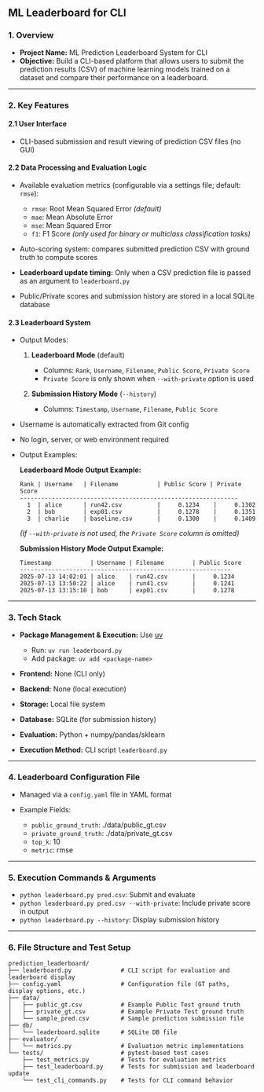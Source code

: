 ## ML Leaderboard for CLI

### 1. Overview

* **Project Name:** ML Prediction Leaderboard System for CLI
* **Objective:** Build a CLI-based platform that allows users to submit the prediction results (CSV) of machine learning models trained on a dataset and compare their performance on a leaderboard.

---

### 2. Key Features

#### 2.1 User Interface

* CLI-based submission and result viewing of prediction CSV files (no GUI)

#### 2.2 Data Processing and Evaluation Logic

* Available evaluation metrics (configurable via a settings file; default: `rmse`):

  * `rmse`: Root Mean Squared Error *(default)*
  * `mae`: Mean Absolute Error
  * `mse`: Mean Squared Error
  * `f1`: F1 Score *(only used for binary or multiclass classification tasks)*

* Auto-scoring system: compares submitted prediction CSV with ground truth to compute scores

* **Leaderboard update timing:** Only when a CSV prediction file is passed as an argument to `leaderboard.py`

* Public/Private scores and submission history are stored in a local SQLite database

#### 2.3 Leaderboard System

* Output Modes:

  1. **Leaderboard Mode** (default)

     * Columns: `Rank`, `Username`, `Filename`, `Public Score`, `Private Score`
     * `Private Score` is only shown when `--with-private` option is used

  2. **Submission History Mode** (`--history`)

     * Columns: `Timestamp`, `Username`, `Filename`, `Public Score`

* Username is automatically extracted from Git config

* No login, server, or web environment required

* Output Examples:

  **Leaderboard Mode Output Example:**

  ```
  Rank | Username   | Filename           | Public Score | Private Score
  --------------------------------------------------------------
    1  | alice      | run42.csv          |     0.1234    |     0.1302
    2  | bob        | exp01.csv          |     0.1278    |     0.1351
    3  | charlie    | baseline.csv       |     0.1300    |     0.1409
  ```

  *(If `--with-private` is not used, the `Private Score` column is omitted)*

  **Submission History Mode Output Example:**

  ```
  Timestamp           | Username | Filename        | Public Score
  ------------------------------------------------------------
  2025-07-13 14:02:01 | alice    | run42.csv       |     0.1234
  2025-07-13 13:50:22 | alice    | run41.csv       |     0.1241
  2025-07-13 13:15:10 | bob      | exp01.csv       |     0.1278
  ```

---

### 3. Tech Stack

* **Package Management & Execution:** Use [uv](https://github.com/astral-sh/uv)

  * Run: `uv run leaderboard.py`
  * Add package: `uv add <package-name>`

* **Frontend:** None (CLI only)

* **Backend:** None (local execution)

* **Storage:** Local file system

* **Database:** SQLite (for submission history)

* **Evaluation:** Python + numpy/pandas/sklearn

* **Execution Method:** CLI script `leaderboard.py`

---

### 4. Leaderboard Configuration File

* Managed via a `config.yaml` file in YAML format
* Example Fields:

  * `public_ground_truth`: ./data/public\_gt.csv
  * `private_ground_truth`: ./data/private\_gt.csv
  * `top_k`: 10
  * `metric`: rmse

---

### 5. Execution Commands & Arguments

* `python leaderboard.py pred.csv`: Submit and evaluate
* `python leaderboard.py pred.csv --with-private`: Include private score in output
* `python leaderboard.py --history`: Display submission history

---

### 6. File Structure and Test Setup

```
prediction_leaderboard/
├── leaderboard.py              # CLI script for evaluation and leaderboard display
├── config.yaml                 # Configuration file (GT paths, display options, etc.)
├── data/
│   ├── public_gt.csv           # Example Public Test ground truth
│   ├── private_gt.csv          # Example Private Test ground truth
│   └── sample_pred.csv         # Sample prediction submission file
├── db/
│   └── leaderboard.sqlite      # SQLite DB file
├── evaluator/
│   └── metrics.py              # Evaluation metric implementations
└── tests/                      # pytest-based test cases
    ├── test_metrics.py         # Tests for evaluation metrics
    ├── test_leaderboard.py     # Tests for submission and leaderboard update
    └── test_cli_commands.py    # Tests for CLI command behavior
```
